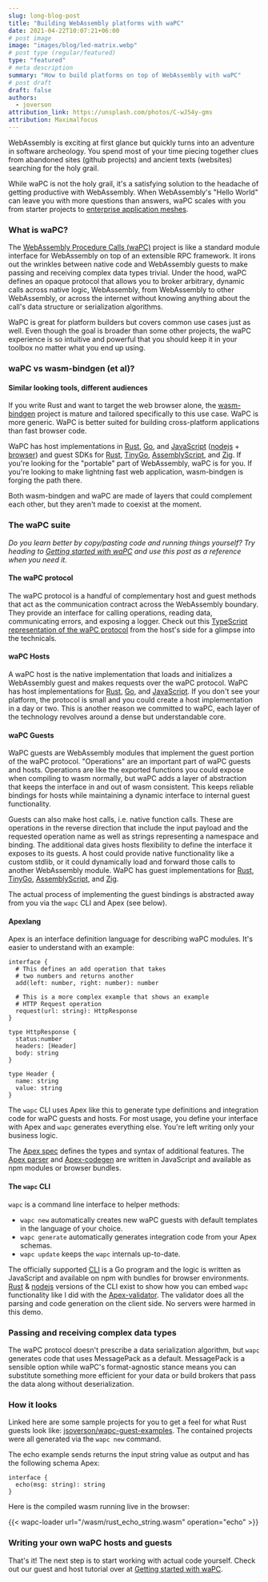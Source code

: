 ```yaml
---
slug: long-blog-post
title: "Building WebAssembly platforms with waPC"
date: 2021-04-22T10:07:21+06:00
# post image
image: "images/blog/led-matrix.webp"
# post type (regular/featured)
type: "featured"
# meta description
summary: "How to build platforms on top of WebAssembly with waPC"
# post draft
draft: false
authors:
  - joverson
attribution_link: https://unsplash.com/photos/C-wJ54y-gms
attribution: Maximalfocus
---
```


WebAssembly is exciting at first glance but quickly turns into an adventure in software archeology. You spend most of your time piecing together clues from abandoned sites (github projects) and ancient texts (websites) searching for the holy grail.


While waPC is not the holy grail, it's a satisfying solution to the headache of getting productive with WebAssembly. When WebAssembly's "Hello World" can leave you with more questions than answers, waPC scales with you from starter projects to [enterprise application meshes](https://wasmcloud.com).

### What is waPC?

The [WebAssembly Procedure Calls (waPC)](https://github.com/wapc/) project is like a standard module interface for WebAssembly on top of an extensible RPC framework. It irons out the wrinkles between native code and WebAssembly guests to make passing and receiving complex data types trivial. Under the hood, waPC defines an opaque protocol that allows you to broker arbitrary, dynamic calls across native logic, WebAssembly, from WebAssembly to other WebAssembly, or across the internet without knowing anything about the call's data structure or serialization algorithms.

WaPC is great for platform builders but covers common use cases just as well. Even though the goal is broader than some other projects, the waPC experience is so intuitive and powerful that you should keep it in your toolbox no matter what you end up using.

### waPC vs wasm-bindgen (et al)?

#### Similar looking tools, different audiences

If you write Rust and want to target the web browser alone, the [wasm-bindgen](https://github.com/rustwasm/wasm-bindgen) project is mature and tailored specifically to this use case. WaPC is more generic. WaPC is better suited for building cross-platform applications than fast browser code.

WaPC has host implementations in [Rust](github.com/wapc/wapc-rust), [Go](https://github.com/wapc/wapc-go), and [JavaScript](https://github.com/wapc/wapc-js) ([nodejs](https://www.npmjs.com/package/@wapc/host) + [browser](https://unpkg.com/@wapc/host@0.0.1/dist/index.bundle.js)) and guest SDKs for [Rust](https://github.com/wapc/wapc-guest-rust), [TinyGo](https://github.com/wapc/wapc-guest-tinygo), [AssemblyScript](https://github.com/wapc/as-guest), and [Zig](https://github.com/wapc/wapc-guest-zig). If you're looking for the "portable" part of WebAssembly, waPC is for you. If you're looking to make lightning fast web application, wasm-bindgen is forging the path there.

Both wasm-bindgen and waPC are made of layers that could complement each other, but they aren't made to coexist at the moment.

### The waPC suite

_Do you learn better by copy/pasting code and running things yourself? Try heading to [Getting started with waPC](/blog/getting-started-with-wapc-and-webassembly/) and use this post as a reference when you need it._

#### The waPC protocol

The waPC protocol is a handful of complementary host and guest methods that act as the communication contract across the WebAssembly boundary. They provide an interface for calling operations, reading data, communicating errors, and exposing a logger. Check out this [TypeScript representation of the waPC protocol](https://github.com/wapc/wapc-js/blob/main/src/protocol.ts) from the host's side for a glimpse into the technicals.

#### waPC Hosts

A waPC host is the native implementation that loads and initializes a WebAssembly guest and makes requests over the waPC protocol. WaPC has host implementations for [Rust](github.com/wapc/wapc-rust), [Go](https://github.com/wapc/wapc-go), and [JavaScript](https://github.com/wapc/wapc-js). If you don't see your platform, the protocol is small and you could create a host implementation in a day or two. This is another reason we committed to waPC, each layer of the technology revolves around a dense but understandable core.

#### waPC Guests

WaPC guests are WebAssembly modules that implement the guest portion of the waPC protocol. "Operations" are an important part of waPC guests and hosts. Operations are like the exported functions you could expose when compiling to wasm normally, but waPC adds a layer of abstraction that keeps the interface in and out of wasm consistent. This keeps reliable bindings for hosts while maintaining a dynamic interface to internal guest functionality.

Guests can also make host calls, i.e. native function calls. These are operations in the reverse direction that include the input payload and the requested operation name as well as strings representing a namespace and binding. The additional data gives hosts flexibility to define the interface it exposes to its guests. A host could provide native functionality like a custom stdlib, or it could dynamically load and forward those calls to another WebAssembly module. WaPC has guest implementations for [Rust](https://github.com/wapc/wapc-guest-rust), [TinyGo](https://github.com/wapc/wapc-guest-tinygo), [AssemblyScript](https://github.com/wapc/as-guest), and [Zig](https://github.com/wapc/wapc-guest-zig).

The actual process of implementing the guest bindings is abstracted away from you via the `wapc` CLI and Apex (see below).

#### Apexlang

Apex is an interface definition language for describing waPC modules. It's easier to understand with an example:

```idl
interface {
  # This defines an add operation that takes
  # two numbers and returns another
  add(left: number, right: number): number

  # This is a more complex example that shows an example
  # HTTP Request operation
  request(url: string): HttpResponse
}

type HttpResponse {
  status:number
  headers: [Header]
  body: string
}

type Header {
  name: string
  value: string
}
```

The `wapc` CLI uses Apex like this to generate type definitions and integration code for waPC guests and hosts. For most usage, you define your interface with Apex and `wapc` generates everything else. You're left writing only your business logic.

The [Apex spec](https://github.com/wapc/Apex-spec) defines the types and syntax of additional features. The [Apex parser](https://github.com/wapc/Apex-js) and [Apex-codegen](https://github.com/wapc/Apex-codegen-js) are written in JavaScript and available as npm modules or browser bundles.

#### The `wapc` CLI

`wapc` is a command line interface to helper methods:

- `wapc new` automatically creates new waPC guests with default templates in the language of your choice.
- `wapc generate` automatically generates integration code from your Apex schemas.
- `wapc update` keeps the `wapc` internals up-to-date.

The officially supported [CLI](https://github.com/wapc/cli-go) is a Go program and the logic is written as JavaScript and available on npm with bundles for browser environments. [Rust](https://github.com/wapc/wapc-cli) & [nodejs](https://github.com/wapc/cli) versions of the CLI exist to show how you can embed `wapc` functionality like I did with the [Apex-validator](https://jsoverson.github.io/Apex-validator/). The validator does all the parsing and code generation on the client side. No servers were harmed in this demo.

### Passing and receiving complex data types

The waPC protocol doesn't prescribe a data serialization algorithm, but `wapc` generates code that uses MessagePack as a default. MessagePack is a sensible option while waPC's format-agnostic stance means you can substitute something more efficient for your data or build brokers that pass the data along without deserialization.

### How it looks

Linked here are some sample projects for you to get a feel for what Rust guests look like: [jsoverson/wapc-guest-examples](https://github.com/jsoverson/wapc-guest-examples/). The contained projects were all generated via the `wapc new` command.

The echo example sends returns the input string value as output and has the following schema Apex:

```idl
interface {
  echo(msg: string): string
}
```

Here is the compiled wasm running live in the browser:

{{< wapc-loader url="/wasm/rust_echo_string.wasm" operation="echo" >}}

### Writing your own waPC hosts and guests

That's it! The next step is to start working with actual code yourself. Check out our guest and host tutorial over at [Getting started with waPC](/blog/getting-started-with-wapc-and-webassembly/).

